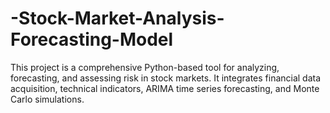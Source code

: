 # -Stock-Market-Analysis-Forecasting-Model
This project is a comprehensive Python-based tool for analyzing, forecasting, and assessing risk in stock markets. It integrates financial data acquisition, technical indicators, ARIMA time series forecasting, and Monte Carlo simulations.
